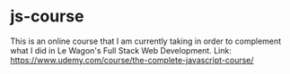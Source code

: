 # js-course

This is an online course that I am currently taking in order to complement what I did in Le Wagon's Full Stack Web Development.
Link: https://www.udemy.com/course/the-complete-javascript-course/
